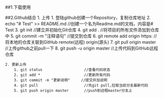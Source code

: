 ##1.下载使用

##2.Github结合
	1. 上传
		1. 登陆github创建一个Repository，复制仓库地址
		2. echo "# Test" >> README.md  //创建一个名为Readme.md的文档，内容是# Test
		3. git init						//建立并初始化Git仓库
		4. git add .					//将项目的所有文件添加到仓库中
		5. git commit -m "注释语句"		//提交到仓库
		6. git remote add origin https: //将本地的仓库关联到GitHub  remote(远程)  origin(源头)
		7. git pull origin master		//上传github之前pull一下
		8. git push -u origin master		//上传代码到GitHub远程仓库
	
	2. 更新上传
		1. git status					//查看代码状态
		2. git add *					//更新所有代码
		3. git commit -m "更新说明"		//提交并加说明
		4. git pull						//先git pull,拉取当前分支最新代码
		5. git push origin master		//push到远程master分支上